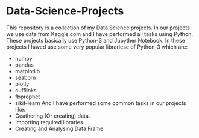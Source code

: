 # Data-Science-Projects

This repository is a collection of my Data Science projects. In our projects we use data from Kaggle.com and I have performed all tasks using Python.
These projects basically use Python-3 and Jupyther Notebook.
In these projects I haved use some very popular librariese of Python-3 which are:
- numpy
- pandas
- matplotlib
- seaborn
- plotly
- cufflinks
- fbprophet
- sikit-learn
And I have performed some common tasks in our projects like:
- Geathering (Or creating)  data.
- Importing required libraries.
- Creating and Analysing Data Frame.
